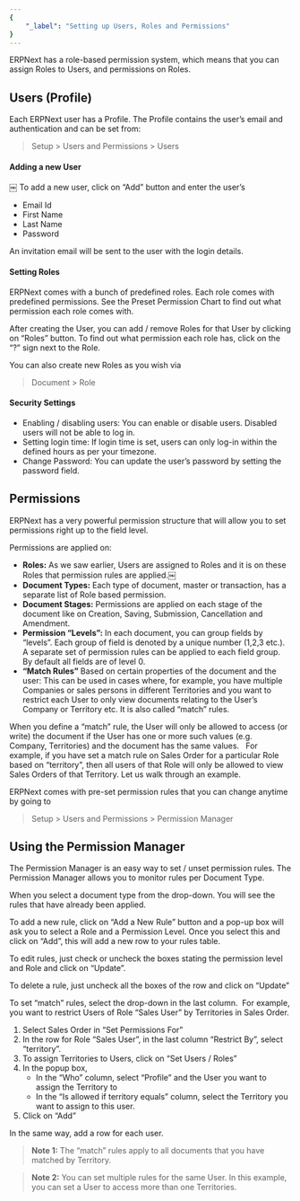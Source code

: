 ```yaml
---
{
	"_label": "Setting up Users, Roles and Permissions"
}
---
```

ERPNext has a role-based permission system, which means that you can assign Roles to Users, and permissions on Roles.

## Users (Profile)

Each ERPNext user has a Profile. The Profile contains the user’s email and authentication and can be set from:

> Setup > Users and Permissions > Users

#### Adding a new User
￼
To add a new user, click on “Add” button and enter the user’s

- Email Id
- First Name
- Last Name
- Password

An invitation email will be sent to the user with the login details.

#### Setting Roles

ERPNext comes with a bunch of predefined roles. Each role comes with predefined permissions. See the Preset Permission Chart to find out what permission each role comes with.

After creating the User, you can add / remove Roles for that User by clicking on “Roles” button. To find out what permission each role has, click on the “?” sign next to the Role.

You can also create new Roles as you wish via

> Document > Role

#### Security Settings

- Enabling / disabling users: You can enable or disable users. Disabled users will not be able to log in.
- Setting login time: If login time is set, users can only log-in within the defined hours as per your timezone.
- Change Password: You can update the user’s password by setting the password field.

## Permissions

ERPNext has a very powerful permission structure that will allow you to set permissions right up to the field level.

Permissions are applied on:

- **Roles:** As we saw earlier, Users are assigned to Roles and it is on these Roles that permission rules are applied.￼
- **Document Types:** Each type of document, master or transaction, has a separate list of Role based permission.
- **Document Stages:** Permissions are applied on each stage of the document like on Creation, Saving, Submission, Cancellation and Amendment. 
- **Permission “Levels”:** In each document, you can group fields by “levels”. Each group of field is denoted by a unique number (1,2,3 etc.). A separate set of permission rules can be applied to each field group. By default all fields are of level 0.
- **“Match Rules”** Based on certain properties of the document and the user: This can be used in cases where, for example, you have multiple Companies or sales persons in different Territories and you want to restrict each User to only view documents relating to the User’s Company or Territory etc. It is also called “match” rules.

When you define a “match” rule, the User will only be allowed to access (or write) the document if the User has one or more such values (e.g. Company, Territories) and the document has the same values.   For example, if you have set a match rule on Sales Order for a particular Role based on “territory”, then all users of that Role will only be allowed to view Sales Orders of that Territory. Let us walk through an example.

ERPNext comes with pre-set permission rules that you can change anytime by going to

> Setup > Users and Permissions > Permission Manager

## Using the Permission Manager

The Permission Manager is an easy way to set / unset permission rules. The Permission Manager allows you to monitor rules per Document Type.

When you select a document type from the drop-down. You will see the rules that have already been applied.

To add a new rule, click on “Add a New Rule” button and a pop-up box will ask you to select a Role and a Permission Level. Once you select this and click on “Add”, this will add a new row to your rules table.

To edit rules, just check or uncheck the boxes stating the permission level and Role and click on “Update”.

To delete a rule, just uncheck all the boxes of the row and click on “Update” 

To set “match” rules, select the drop-down in the last column.  For example, you want to restrict Users of Role “Sales User” by Territories in Sales Order. 

1. Select Sales Order in “Set Permissions For”
1. In the row for Role “Sales User”, in the last column “Restrict By”, select “territory”.
1. To assign Territories to Users, click on “Set Users / Roles”
1. In the popup box, 
	- In the “Who” column, select “Profile” and the User you want to assign the Territory to
	- In the “Is allowed if territory equals” column, select the Territory you want to assign 	to this user.
1. Click on “Add”

In the same way, add a row for each user.

> **Note 1:** The “match” rules apply to all documents that you have matched by Territory.

> **Note 2:** You can set multiple rules for the same User. In this example, you can set a User to access more than one Territories.
 
